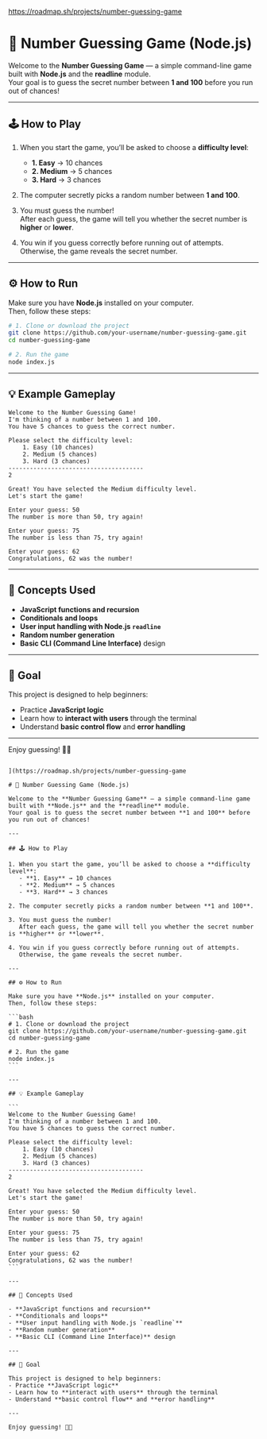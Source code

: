 https://roadmap.sh/projects/number-guessing-game

# 🎯 Number Guessing Game (Node.js)

Welcome to the **Number Guessing Game** — a simple command-line game built with **Node.js** and the **readline** module.  
Your goal is to guess the secret number between **1 and 100** before you run out of chances!

---

## 🕹️ How to Play

1. When you start the game, you’ll be asked to choose a **difficulty level**:
   - **1. Easy** → 10 chances  
   - **2. Medium** → 5 chances  
   - **3. Hard** → 3 chances  

2. The computer secretly picks a random number between **1 and 100**.

3. You must guess the number!  
   After each guess, the game will tell you whether the secret number is **higher** or **lower**.

4. You win if you guess correctly before running out of attempts.  
   Otherwise, the game reveals the secret number.

---

## ⚙️ How to Run

Make sure you have **Node.js** installed on your computer.  
Then, follow these steps:

```bash
# 1. Clone or download the project
git clone https://github.com/your-username/number-guessing-game.git
cd number-guessing-game

# 2. Run the game
node index.js
```

---

## 💡 Example Gameplay

```
Welcome to the Number Guessing Game!
I'm thinking of a number between 1 and 100.
You have 5 chances to guess the correct number.

Please select the difficulty level:
    1. Easy (10 chances)
    2. Medium (5 chances)
    3. Hard (3 chances)
--------------------------------------
2

Great! You have selected the Medium difficulty level.
Let's start the game!

Enter your guess: 50
The number is more than 50, try again!

Enter your guess: 75
The number is less than 75, try again!

Enter your guess: 62
Congratulations, 62 was the number!
```

---

## 🧠 Concepts Used

- **JavaScript functions and recursion**
- **Conditionals and loops**
- **User input handling with Node.js `readline`**
- **Random number generation**
- **Basic CLI (Command Line Interface)** design

---

## 🏁 Goal

This project is designed to help beginners:
- Practice **JavaScript logic**
- Learn how to **interact with users** through the terminal
- Understand **basic control flow** and **error handling**

---

Enjoy guessing! 🔢✨
````

](https://roadmap.sh/projects/number-guessing-game

# 🎯 Number Guessing Game (Node.js)

Welcome to the **Number Guessing Game** — a simple command-line game built with **Node.js** and the **readline** module.  
Your goal is to guess the secret number between **1 and 100** before you run out of chances!

---

## 🕹️ How to Play

1. When you start the game, you’ll be asked to choose a **difficulty level**:
   - **1. Easy** → 10 chances  
   - **2. Medium** → 5 chances  
   - **3. Hard** → 3 chances  

2. The computer secretly picks a random number between **1 and 100**.

3. You must guess the number!  
   After each guess, the game will tell you whether the secret number is **higher** or **lower**.

4. You win if you guess correctly before running out of attempts.  
   Otherwise, the game reveals the secret number.

---

## ⚙️ How to Run

Make sure you have **Node.js** installed on your computer.  
Then, follow these steps:

```bash
# 1. Clone or download the project
git clone https://github.com/your-username/number-guessing-game.git
cd number-guessing-game

# 2. Run the game
node index.js
```

---

## 💡 Example Gameplay

```
Welcome to the Number Guessing Game!
I'm thinking of a number between 1 and 100.
You have 5 chances to guess the correct number.

Please select the difficulty level:
    1. Easy (10 chances)
    2. Medium (5 chances)
    3. Hard (3 chances)
--------------------------------------
2

Great! You have selected the Medium difficulty level.
Let's start the game!

Enter your guess: 50
The number is more than 50, try again!

Enter your guess: 75
The number is less than 75, try again!

Enter your guess: 62
Congratulations, 62 was the number!
```

---

## 🧠 Concepts Used

- **JavaScript functions and recursion**
- **Conditionals and loops**
- **User input handling with Node.js `readline`**
- **Random number generation**
- **Basic CLI (Command Line Interface)** design

---

## 🏁 Goal

This project is designed to help beginners:
- Practice **JavaScript logic**
- Learn how to **interact with users** through the terminal
- Understand **basic control flow** and **error handling**

---

Enjoy guessing! 🔢✨
````
